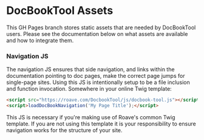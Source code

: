 # DocBookTool Assets

This GH Pages branch stores static assets that are needed by DocBookTool users. Please see the documentation below on what assets are available and how to integrate them.

### Navigation JS

The navigation JS ensures that side navigation, and links within the documentation pointing to doc pages, make the correct page jumps for single-page sites. Using this JS is intentionally setup to be a file inclusion and function invocation. Somewhere in your online Twig template:

```html
<script src="https://roave.com/DocbookTool/js/docbook-tool.js"></script>
<script>loadDocBookNavigation('My Page Title');</script>
```

This JS is necessary if you're making use of Roave's common Twig template. If you are not using this template it is your responsibility to ensure navigation works for the structure of your site.
